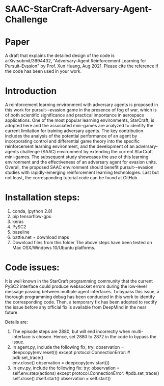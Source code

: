 # SAAC-StarCraft-Adversary-Agent-Challenge

# Paper 
A draft that explains the detailed design of the code is arXiv:submit/3894432, "Adversary-Agent Reinforcement Learning for Pursuit–Evasion" by Prof. Xun Huang, Aug 2021. Please cite the reference if the code has been used in your work. 



# Introduction
A reinforcement learning environment with adversary agents is proposed in this work for pursuit--evasion game in the presence of fog of war, which is of both scientific significance and practical importance in aerospace applications. One of the most popular learning environments, StarCraft, is adopted here and the associated mini-games are analyzed to identify the current limitation for training adversary agents. The key contribution includes the analysis of the potential performance of an agent by incorporating control and differential game theory into the specific reinforcement learning environment, and the development of an adversary-agents challenge (SAAC) environment by extending the current StarCraft mini-games. The subsequent study showcases the use of this learning environment and the effectiveness of an adversary agent for evasion units. Overall, the proposed SAAC environment should benefit pursuit--evasion studies with rapidly-emerging reinforcement learning technologies. Last but not least, the corresponding tutorial code can be found at GitHub. 



# Installation steps: 
1. conda, (python 2.8)
2. pip tensorflow-gpu 
3. keras
4. PySC2
5. baseline 
6. battle.net + download maps 
7. Download files from this folder
The above steps have been tested on Mac OSX/Windows 10/Ubuntu platforms. 


# Code issues: 
It is well known in the StarCraft programming community that the current PySC2 interface could produce websocket errors during the low-level message passing between multiple agent interfaces. To bypass this issue, a thorough programming debug has been conducted in this work to identify the corresponding code. Then, a temporary fix has been adopted to rectify the issue before any official fix is available from DeepMind in the near future. 

Details are: 
1. The episode steps are 2880, but will end incorrectly when multi-interface is chosen. Hence, set 2880 to 2872 in the code to bypass the issue. 
2. In agent.py, include the following fix, 
                    try:
                        observation = deepcopy(env.reset())
                    except protocol.ConnectionError:
                    #    pdb.set_trace()   
                        env.close()
                        observation = deepcopy(env.start())   
3. In env.py, include the following fix: 
      try:
            observation = self.env.step(actions)
        except protocol.ConnectionError:
            #pdb.set_trace()
            self.close()
            #self.start()
            observation = self.start()


